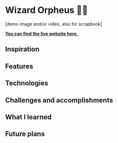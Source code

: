 # Wizard Orpheus 🧙🏾

[demo image and/or video, also for scrapbook]

**[You can find the live website here.](https://firebreather65.github.io/hc-workshop-wonderland/)**

## Inspiration
<!-- https://github.com/hackclub/wizard-orpheus -->

## Features

## Technologies

## Challenges and accomplishments
<!-- faced some struggles coloring the messages to match sender -->

## What I learned

## Future plans
<!-- restart + continue buttons, allow narrator to reprimand bad behavior, change secret password after each game? -->